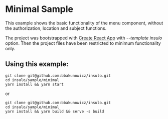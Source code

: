 # Minimal Sample

This example shows the basic functionality of the menu component, without the authorization, location and subject functions.

The project was bootstrapped with [Create React App](https://github.com/facebook/create-react-app) with *--template insulo* option. Then the project files have been restricted to minimum functionality only.

## Using this example:
```
git clone git@github.com:bbakunowicz/insulo.git
cd insulo/sample/minimal
yarn install && yarn start
```
or
```
git clone git@github.com:bbakunowicz/insulo.git
cd insulo/sample/minimal
yarn install && yarn build && serve -s build
```
